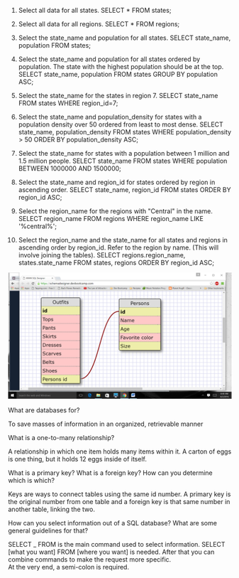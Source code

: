 1. Select all data for all states.
SELECT * FROM states;

2. Select all data for all regions.
SELECT * FROM regions;

3. Select the state_name and population for all states.
SELECT state_name, population FROM states;

4. Select the state_name and population for all states ordered by population. 
The state with the highest population should be at the top.
SELECT state_name, population FROM states GROUP BY population ASC;

5. Select the state_name for the states in region 7.
SELECT state_name FROM states WHERE region_id=7;

6. Select the state_name and population_density for states with a population 
density over 50 ordered from least to most dense.
SELECT state_name, population_density FROM states WHERE population_density > 50 ORDER BY population_density ASC;

7. Select the state_name for states with a population between 1 million and 1.5 million people.
SELECT state_name FROM states WHERE population BETWEEN 1000000 AND 1500000;

8. Select the state_name and region_id for states ordered by region in ascending order. 
SELECT state_name, region_id FROM states ORDER BY region_id ASC;

9. Select the region_name for the regions with "Central" in the name.
SELECT region_name FROM regions WHERE region_name LIKE '%central%';

10. Select the region_name and the state_name for all states and regions in ascending order by 
region_id. Refer to the region by name. (This will involve joining the tables).
SELECT regions.region_name, states.state_name FROM states, regions ORDER BY region_id ASC;


![alt text](cher_schema.png "Screenshot")


What are databases for?

To save masses of information in an organized, retrievable manner


What is a one-to-many relationship?

A relationship in which one item holds many items within it.  A carton of eggs is one 
thing, but it holds 12 eggs inside of itself.


What is a primary key? What is a foreign key? How can you determine which is which?

Keys are ways to connect tables using the same id number.  A primary key is the original number
from one table and a foreign key is that same number in another table, linking the two.


How can you select information out of a SQL database? What are some general guidelines for that?

SELECT _ FROM is the main command used to select information.  SELECT [what you want] FROM [where
you want] is needed.  After that you can combine commands to make the request more specific.  
At the very end, a semi-colon is required.


